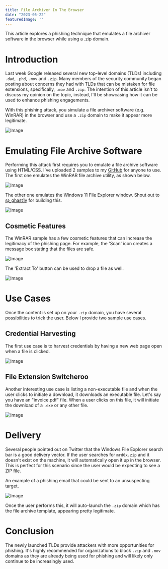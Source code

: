 ```yaml
---
title: File Archiver In The Browser
date: "2023-05-22"
featuredImage: ''
---
```


This article explores a phishing technique that emulates a file archiver software in the browser while using a .zip domain<!-- end -->.

# Introduction

Last week Google released several new top-level domains (TLDs) including `.dad`, `.phd`, `.mov` and `.zip`. Many members of the security community began posting about concerns they had with TLDs that can be mistaken for file extensions, specifically, `.mov` and `.zip`. The intention of this article isn't to discuss my opinion on the topic, instead, I'll be showcasing how it can be used to enhance phishing engagements.

With this phishing attack, you simulate a file archiver software (e.g. WinRAR) in the browser and use a `.zip` domain to make it appear more legitimate.

![Image](./archive-in-the-browser-2.png)

# Emulating File Archive Software

Performing this attack first requires you to emulate a file archive software using HTML/CSS. I've uploaded 2 samples to my <a href="https://github.com/mrd0x/file-archiver-in-the-browser" target="_blank">GitHub</a> for anyone to use. The first one emulates the WinRAR file archive utility, as shown below.

![Image](./winrar.png)

The other one emulates the Windows 11 File Explorer window. Shout out to <a href="https://twitter.com/_ghast1y" target="_blank">@_ghast1y</a> for building this.

![Image](./w11-zip.png)

## Cosmetic Features

The WinRAR sample has a few cosmetic features that can increase the legitimacy of the phishing page. For example, the 'Scan' icon creates a message box stating that the files are safe.

![Image](./winrar-scan.png)

The 'Extract To' button can be used to drop a file as well.

![Image](./extract.png)

# Use Cases

Once the content is set up on your `.zip` domain, you have several possibilities to trick the user. Below I provide two sample use cases.

## Credential Harvesting

The first use case is to harvest credentials by having a new web page open when a file is clicked.

![Image](./redirect-phishing.png)

## File Extension Switcheroo

Another interesting use case is listing a non-executable file and when the user clicks to initiate a download, it downloads an executable file. Let's say you have an "invoice.pdf" file. When a user clicks on this file, it will initiate the download of a `.exe` or any other file.

![Image](./drop-exe.png)

# Delivery

Several people pointed out on Twitter that the Windows File Explorer search bar is a good delivery vector. If the user searches for `mrd0x.zip` and it doesn't exist on the machine, it will automatically open it up in the browser. This is perfect for this scenario since the user would be expecting to see a ZIP file.

An example of a phishing email that could be sent to an unsuspecting target.

![Image](./email.png)

Once the user performs this, it will auto-launch the `.zip` domain which has the file archive template, appearing pretty legitimate.

# Conclusion

The newly launched TLDs provide attackers with more opportunities for phishing. It's highly recommended for organizations to block `.zip` and `.mov` domains as they are already being used for phishing and will likely only continue to be increasingly used.
